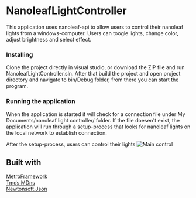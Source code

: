 # NanoleafLightController

This application uses nanoleaf-api to allow users to control their nanoleaf lights from a windows-computer. Users can toogle lights, change color, adjust brightness and select effect. 

### Installing
Clone the project directly in visual studio, or download the ZIP file and run NanoleafLightController.sln. After that build the project and open project directory and navigate to bin/Debug folder, from there you can start the program. 

### Running the application
When the application is started it will check for a connection file under My Documents/nanoleaf light controller/ folder. If the file doesen't exist, the application will run through a setup-process that looks for nanoleaf lights on the local network to establish connection.

After the setup-process, users can control their lights
![Main control](https://ibb.co/b8CMEy)

## Built with
[MetroFramework](https://github.com/dennismagno/metroframework-modern-ui)<br/>
[Tmds.MDns](https://github.com/tmds/Tmds.MDns)<br/>
[Newtonsoft.Json](https://github.com/JamesNK/Newtonsoft.Json)
